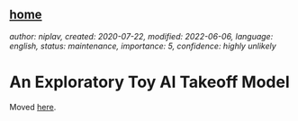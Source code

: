 [home](./index.md)
------------------

*author: niplav, created: 2020-07-22, modified: 2022-06-06, language: english, status: maintenance, importance: 5, confidence: highly unlikely*

An Exploratory Toy AI Takeoff Model
===================================

Moved [here](./foom.md).
